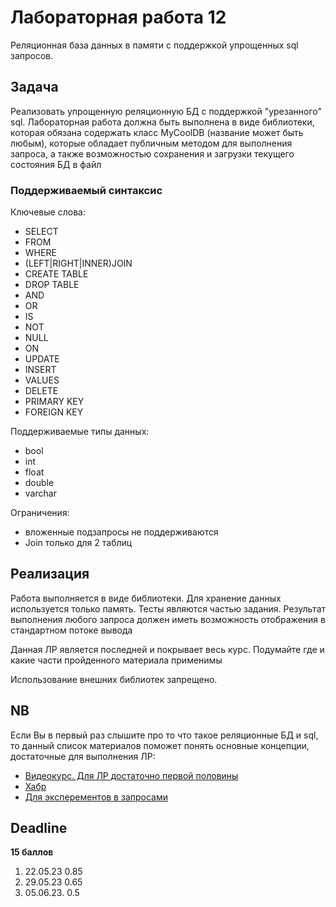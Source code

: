 # Лабораторная работа 12

Реляционная база данных в памяти с поддержкой упрощенных sql запросов.

## Задача

Реализовать упрощенную реляционную БД с поддержкой "урезанного" sql. 
Лабораторная работа должна быть выполнена в виде библиотеки, которая обязана содержать класс MyCoolDB (название может быть любым), 
которые обладает публичным методом для выполнения запроса, а также возможностью сохранения и загрузки текущего состояния БД в файл

### Поддерживаемый синтаксис

Ключевые слова:

- SELECT
- FROM
- WHERE
- (LEFT|RIGHT|INNER)JOIN
- CREATE TABLE
- DROP TABLE
- AND
- OR
- IS
- NOT
- NULL
- ON
- UPDATE
- INSERT
- VALUES
- DELETE
- PRIMARY KEY
- FOREIGN KEY

Поддерживаемые типы данных:

- bool
- int
- float
- double
- varchar

Ограничения:

- вложенные подзапросы не поддерживаются
- Join только для 2 таблиц

## Реализация

Работа выполняется в виде библиотеки. Для хранение данных используется только память. Тесты являются частью задания.
Результат выполнения любого запроса должен иметь возможность отображения в стандартном потоке вывода

Данная ЛР является последней и покрывает весь курс. Подумайте где и какие части пройденного материала применимы

Использование внешних библиотек запрещено.

## NB
Если Вы в первый раз слышите про то что такое реляционные БД и sql, то данный список материалов поможет понять основные концепции, достаточные для выполнения ЛР:

- [Видеокурс. Для ЛР достаточно первой половины](https://www.youtube.com/watch?v=HXV3zeQKqGY)
- [Хабр](https://habr.com/ru/articles/480838)
- [Для эксперементов в запросами](http://sqlfiddle.com/)

## Deadline

**15 баллов**

1. 22.05.23 0.85
2. 29.05.23 0.65
3. 05.06.23. 0.5